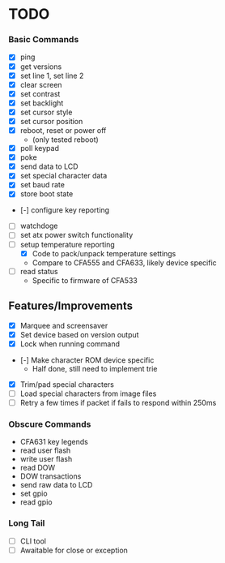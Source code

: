 # TODO

### Basic Commands

- [x] ping
- [x] get versions
- [x] set line 1, set line 2
- [x] clear screen
- [x] set contrast
- [x] set backlight
- [x] set cursor style
- [x] set cursor position
- [x] reboot, reset or power off
  - (only tested reboot)
- [x] poll keypad
- [x] poke
- [x] send data to LCD
- [x] set special character data
- [x] set baud rate
- [x] store boot state
- [-] configure key reporting
- [ ] watchdoge
- [ ] set atx power switch functionality
- [ ] setup temperature reporting
  - [x] Code to pack/unpack temperature settings
  - Compare to CFA555 and CFA633, likely device specific
- [ ] read status
  - Specific to firmware of CFA533

## Features/Improvements

- [x] Marquee and screensaver
- [x] Set device based on version output
- [x] Lock when running command
- [-] Make character ROM device specific
  - Half done, still need to implement trie
- [x] Trim/pad special characters
- [ ] Load special characters from image files
- [ ] Retry a few times if packet if fails to respond within 250ms

### Obscure Commands

- CFA631 key legends
- read user flash
- write user flash
- read DOW
- DOW transactions
- send raw data to LCD
- set gpio
- read gpio


### Long Tail

- [ ] CLI tool
- [ ] Awaitable for close or exception

